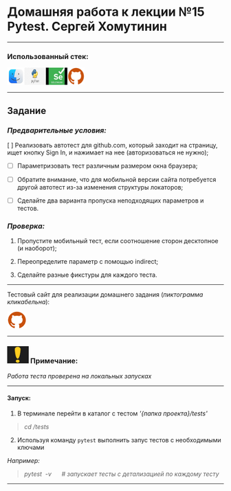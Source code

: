 # Домашняя работа к лекции №15 Pytest. Сергей Хомутинин
___

### Использованный стек:  
<img src="resources/macos.png" height="40" width="40" /><img src="resources/python.jpg" height="40" width="50" /><img src="resources/selenium.jpg" height="40" width="50" /><img src="resources/github.png" height="40" width="40" />
___

## Задание
### *Предварительные условия:*
[ ]  Реализовать автотест для github.com, который заходит на страницу, ищет кнопку Sign In, и нажимает на нее (авторизоваться не нужно);

-[ ]  Параметризовать тест различным размером окна браузера;

-[ ] Обратите внимание, что для мобильной версии сайта потребуется другой автотест из-за изменения структуры локаторов;

-[ ] Сделайте два варианта пропуска неподходящих параметров и тестов.


### *Проверка:*
1. Пропустите мобильный тест, если соотношение сторон десктопное (и наоборот);

2. Переопределите параметр с помощью indirect;

3. Сделайте разные фикстуры для каждого теста.

---
Тестовый сайт для реализации домашнего задания (*пиктограмма кликабельна*):

[   <img src="resources/github.png" height="40" width="45" />](https://github.com/)


___ 
### <img src="resources/exclamation_mark.png" height="40" width="50"/> Примечание:
*Работа теста проверена на локальных запусках*
___

#### Запуск:
1. В терминале перейти в каталог с тестом *'{папка проекта}/tests'*
> *cd /tests*
2. Используя команду `pytest` выполнить запус тестов с необходимыми ключами

*Например:*
> *pytest&nbsp;&nbsp;-v* &nbsp;&nbsp;&nbsp;&nbsp; *# запускает тесты с детализацией по каждому тесту* 
___

